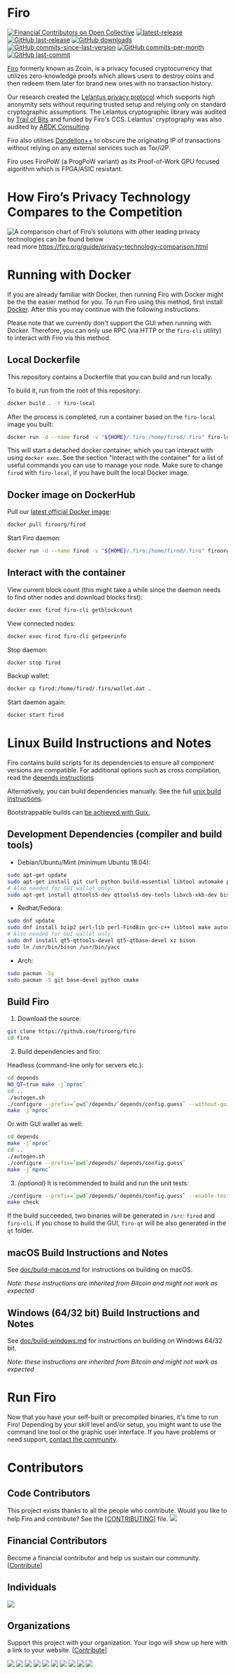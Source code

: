 # Firo

[![Financial Contributors on Open Collective](https://opencollective.com/firo/all/badge.svg?label=financial+contributors)](https://opencollective.com/firo) [![latest-release](https://img.shields.io/github/release/firoorg/firo)](https://github.com/firoorg/firo/releases)
[![GitHub last-release](https://img.shields.io/github/release-date/firoorg/firo)](https://github.com/firoorg/firo/releases)
[![GitHub downloads](https://img.shields.io/github/downloads/firoorg/firo/total)](https://github.com/firoorg/firo/releases)
[![GitHub commits-since-last-version](https://img.shields.io/github/commits-since/firoorg/firo/latest/master)](https://github.com/firoorg/firo/graphs/commit-activity)
[![GitHub commits-per-month](https://img.shields.io/github/commit-activity/m/firoorg/firo)](https://github.com/firoorg/firo/graphs/code-frequency)
[![GitHub last-commit](https://img.shields.io/github/last-commit/firoorg/firo)](https://github.com/firoorg/firo/commits/master)

[Firo](https://firo.org) formerly known as Zcoin, is a privacy focused cryptocurrency that utilizes zero-knowledge proofs which allows users to destroy coins and then redeem them later for brand new ones with no transaction history.

Our research created the [Lelantus privacy protocol](https://eprint.iacr.org/2019/373) which supports high anonymity sets without requiring trusted setup and relying only on standard cryptographic assumptions. The Lelantus cryptographic library was audited by [Trail of Bits](https://github.com/trailofbits/publications/blob/master/reviews/zcoin-lelantus-summary.pdf) and funded by Firo's CCS. Lelantus' cryptography was also audited by [ABDK Consulting](https://www.abdk.consulting/).

Firo also utilises [Dandelion++](https://arxiv.org/abs/1805.11060) to obscure the originating IP of transactions without relying on any external services such as Tor/i2P.

Firo uses FiroPoW (a ProgPoW variant) as its Proof-of-Work GPU focused algorithm which is FPGA/ASIC resistant.

# How Firo’s Privacy Technology Compares to the Competition

![A comparison chart of Firo’s solutions with other leading privacy technologies can be found below](https://firo.org/guide/assets/privacy-technology-comparison/comparison-table-firo-updated.png) 
read more https://firo.org/guide/privacy-technology-comparison.html

# Running with Docker

If you are already familiar with Docker, then running Firo with Docker might be the the easier method for you. To run Firo using this method, first install [Docker](https://store.docker.com/search?type=edition&offering=community). After this you may
continue with the following instructions.

Please note that we currently don't support the GUI when running with Docker. Therefore, you can only use RPC (via HTTP or the `firo-cli` utility) to interact with Firo via this method.

## Local Dockerfile

This repository contains a Dockerfile that you can build and run locally.

To build it, run from the root of this repository:

```sh
docker build . -t firo-local
```

After the process is completed, run a container based on the `firo-local` image you built:

```sh
docker run -d --name firod -v "${HOME}/.firo:/home/firod/.firo" firo-local
```

This will start a detached docker container, which you can interact with using `docker exec`. See the section "Interact with the container" for a list of useful commands you can use to manage your node. Make sure to change `firod` with `firo-local`, if you have built the local Docker image.

## Docker image on DockerHub

Pull our [latest official Docker image](https://hub.docker.com/r/firoorg/firod):

```sh
docker pull firoorg/firod
```

Start Firo daemon:

```sh
docker run -d --name firod -v "${HOME}/.firo:/home/firod/.firo" firoorg/firod
```

## Interact with the container

View current block count (this might take a while since the daemon needs to find other nodes and download blocks first):

```sh
docker exec firod firo-cli getblockcount
```

View connected nodes:

```sh
docker exec firod firo-cli getpeerinfo
```

Stop daemon:

```sh
docker stop firod
```

Backup wallet:

```sh
docker cp firod:/home/firod/.firo/wallet.dat .
```

Start daemon again:

```sh
docker start firod
```

# Linux Build Instructions and Notes

Firo contains build scripts for its dependencies to ensure all component versions are compatible. For additional options
such as cross compilation, read the [depends instructions](depends/README.md)

Alternatively, you can build dependencies manually. See the full [unix build instructions](doc/build-unix.md).

Bootstrappable builds can [be achieved with Guix.](contrib/guix/README.md)

## Development Dependencies (compiler and build tools)

- Debian/Ubuntu/Mint (minimum Ubuntu 18.04):

```sh
sudo apt-get update
sudo apt-get install git curl python build-essential libtool automake pkg-config cmake
# Also needed for GUI wallet only:
sudo apt-get install qttools5-dev qttools5-dev-tools libxcb-xkb-dev bison
```

- Redhat/Fedora:

```sh
sudo dnf update
sudo dnf install bzip2 perl-lib perl-FindBin gcc-c++ libtool make autoconf automake cmake patch which
# Also needed for GUI wallet only:
sudo dnf install qt5-qttools-devel qt5-qtbase-devel xz bison
sudo ln /usr/bin/bison /usr/bin/yacc
```
- Arch:

```sh
sudo pacman -Sy
sudo pacman -S git base-devel python cmake
```

## Build Firo

1.  Download the source:

```sh
git clone https://github.com/firoorg/firo
cd firo
```

2.  Build dependencies and firo:

Headless (command-line only for servers etc.):

```sh
cd depends
NO_QT=true make -j`nproc`
cd ..
./autogen.sh
./configure --prefix=`pwd`/depends/`depends/config.guess` --without-gui
make -j`nproc`
```

Or with GUI wallet as well:

```sh
cd depends
make -j`nproc`
cd ..
./autogen.sh
./configure --prefix=`pwd`/depends/`depends/config.guess`
make -j`nproc`
```

3.  *(optional)* It is recommended to build and run the unit tests:

```sh
./configure --prefix=`pwd`/depends/`depends/config.guess` --enable-tests
make check
```

If the build succeeded, two binaries will be generated in `/src`: `firod` and `firo-cli`. If you chose to build the GUI, `firo-qt` will be also generated in the `qt` folder.

## macOS Build Instructions and Notes

See [doc/build-macos.md](doc/build-macos.md) for instructions on building on macOS.

*Note: these instructions are inherited from Bitcoin and might not work as expected*

## Windows (64/32 bit) Build Instructions and Notes

See [doc/build-windows.md](doc/build-windows.md) for instructions on building on Windows 64/32 bit.

*Note: these instructions are inherited from Bitcoin and might not work as expected*

# Run Firo

Now that you have your self-built or precompiled binaries, it's time to run Firo! Depending by your skill level and/or setup, you might want to use the command line tool or the graphic user interface. If you have problems or need support, [contact the community](https://firo.org/community/social/).

# Contributors

## Code Contributors

This project exists thanks to all the people who contribute. Would you like to help Firo and contribute? See the [[CONTRIBUTING](CONTRIBUTING.md)] file.
<a href="https://github.com/firoorg/firo/graphs/contributors"><img src="https://opencollective.com/firo/contributors.svg?width=890&button=false" /></a>

## Financial Contributors

Become a financial contributor and help us sustain our community. [[Contribute](https://opencollective.com/firo/contribute)]

## Individuals

<a href="https://opencollective.com/firo"><img src="https://opencollective.com/firo/individuals.svg?width=890"></a>

## Organizations

Support this project with your organization. Your logo will show up here with a link to your website. [[Contribute](https://opencollective.com/firo/contribute)]

<a href="https://opencollective.com/firo/organization/0/website"><img src="https://opencollective.com/firo/organization/0/avatar.svg"></a>
<a href="https://opencollective.com/firo/organization/1/website"><img src="https://opencollective.com/firo/organization/1/avatar.svg"></a>
<a href="https://opencollective.com/firo/organization/2/website"><img src="https://opencollective.com/firo/organization/2/avatar.svg"></a>
<a href="https://opencollective.com/firo/organization/3/website"><img src="https://opencollective.com/firo/organization/3/avatar.svg"></a>
<a href="https://opencollective.com/firo/organization/4/website"><img src="https://opencollective.com/firo/organization/4/avatar.svg"></a>
<a href="https://opencollective.com/firo/organization/5/website"><img src="https://opencollective.com/firo/organization/5/avatar.svg"></a>
<a href="https://opencollective.com/firo/organization/6/website"><img src="https://opencollective.com/firo/organization/6/avatar.svg"></a>
<a href="https://opencollective.com/firo/organization/7/website"><img src="https://opencollective.com/firo/organization/7/avatar.svg"></a>
<a href="https://opencollective.com/firo/organization/8/website"><img src="https://opencollective.com/firo/organization/8/avatar.svg"></a>
<a href="https://opencollective.com/firo/organization/9/website"><img src="https://opencollective.com/firo/organization/9/avatar.svg"></a>
